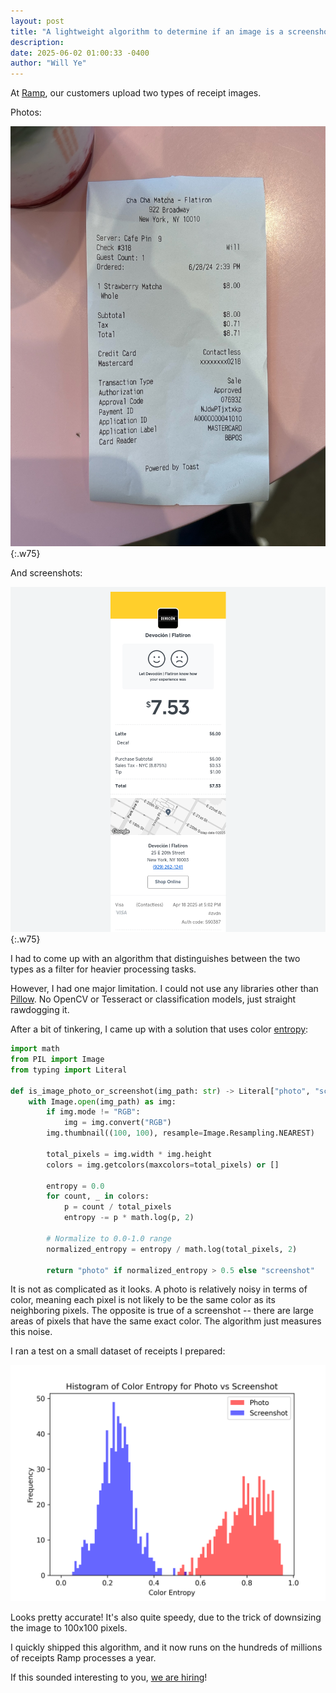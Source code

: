 ```yaml
---
layout: post
title: "A lightweight algorithm to determine if an image is a screenshot or photo"
description:
date: 2025-06-02 01:00:33 -0400
author: "Will Ye"
---
```


At [Ramp](https://ramp.com/), our customers upload two types of receipt images.

Photos:

![receipt-photo](/assets/receipt-photo.jpg){:.w75}

And screenshots:

![receipt-screenshot](/assets/receipt-screenshot.png){:.w75}

I had to come up with an algorithm that distinguishes between the two types as a filter for heavier processing tasks.

However, I had one major limitation. I could not use any libraries other than [Pillow](https://pypi.org/project/pillow/). No OpenCV or Tesseract or classification models, just straight rawdogging it.

After a bit of tinkering, I came up with a solution that uses color [entropy](<https://en.wikipedia.org/wiki/Entropy_(information_theory)>):

```python
import math
from PIL import Image
from typing import Literal

def is_image_photo_or_screenshot(img_path: str) -> Literal["photo", "screenshot"]:
    with Image.open(img_path) as img:
        if img.mode != "RGB":
            img = img.convert("RGB")
        img.thumbnail((100, 100), resample=Image.Resampling.NEAREST)

        total_pixels = img.width * img.height
        colors = img.getcolors(maxcolors=total_pixels) or []

        entropy = 0.0
        for count, _ in colors:
            p = count / total_pixels
            entropy -= p * math.log(p, 2)

        # Normalize to 0.0-1.0 range
        normalized_entropy = entropy / math.log(total_pixels, 2)

        return "photo" if normalized_entropy > 0.5 else "screenshot"
```

It is not as complicated as it looks. A photo is relatively noisy in terms of color, meaning each pixel is not likely to be the same color as its neighboring pixels. The opposite is true of a screenshot -- there are large areas of pixels that have the same exact color. The algorithm just measures this noise.

I ran a test on a small dataset of receipts I prepared:

![photo-screenshot-distribution](/assets/photo-screenshot-distribution.png)

Looks pretty accurate! It's also quite speedy, due to the trick of downsizing the image to 100x100 pixels.

I quickly shipped this algorithm, and it now runs on the hundreds of millions of receipts Ramp processes a year.

If this sounded interesting to you, [we are hiring](https://ramp.com/careers)!
